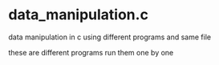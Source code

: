# data_manipulation.c
data manipulation in c using different programs and same file 

these are different programs run them one by one
